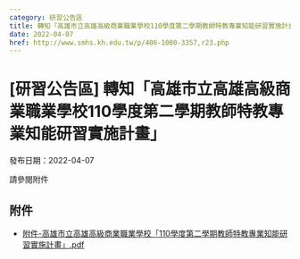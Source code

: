 ```yaml
---
category: 研習公告區
title: 轉知「高雄市立高雄高級商業職業學校110學度第二學期教師特教專業知能研習實施計畫」
date: 2022-04-07
href: http://www.smhs.kh.edu.tw/p/406-1000-3357,r23.php
---
```


# [研習公告區] 轉知「高雄市立高雄高級商業職業學校110學度第二學期教師特教專業知能研習實施計畫」

發布日期：2022-04-07

請參閱附件

## 附件

- [附件-高雄市立高雄高級商業職業學校「110學度第二學期教師特教專業知能研習實施計畫」.pdf](https://www.smhs.kh.edu.tw/var/file/0/1000/attach/59/pta_3113_6025075_11854.pdf)
